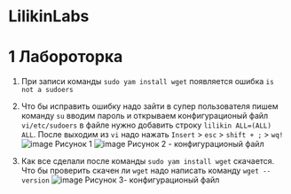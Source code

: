 # LilikinLabs
# 1 Лабороторка
1. При записи команды `sudo yam install wget` появляется ошибка `is not a sudoers` 
2. Что бы исправить ошибку надо зайти в супер пользователя пишем команду `su` вводим пароль и открываем  конфигурационый файл `vi/etc/sudoers` в файле нужно добавить строку `lilikin ALL=(ALL)    ALL`. После выходим из `vi` надо нажать `Insert` > `esc` > `shift + ;` > `wq!`
![image](https://github.com/user-attachments/assets/927197e2-ce28-45e2-9907-c7f3f1aed501) Рисунок 1
![image](https://github.com/user-attachments/assets/af65f52d-5c2d-4510-86eb-4746de1245f0) Рисунок 2 - конфигурационый файл


3. Как все сделали после команды `sudo yam install wget` скачается. Что бы проверить скачен ли `wget` надо написать команду `wget --version`
 ![image](https://github.com/user-attachments/assets/f94e700d-a66b-4703-846b-e4669f0fc4b8) Рисунок 3- конфигурационый файл


